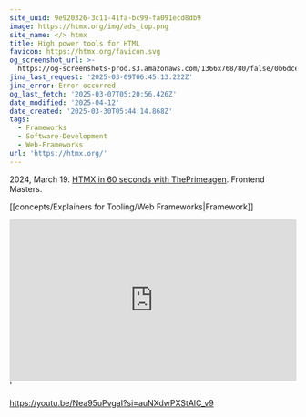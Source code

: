 ```yaml
---
site_uuid: 9e920326-3c11-41fa-bc99-fa091ecd8db9
image: https://htmx.org/img/ads_top.png
site_name: </> htmx
title: High power tools for HTML
favicon: https://htmx.org/favicon.svg
og_screenshot_url: >-
  https://og-screenshots-prod.s3.amazonaws.com/1366x768/80/false/0b6dcee51c792b2f84f4512293c25fa908dfb609ed6cece6e2c65e86bd222a00.jpeg
jina_last_request: '2025-03-09T06:45:13.222Z'
jina_error: Error occurred
og_last_fetch: '2025-03-07T05:20:56.426Z'
date_modified: '2025-04-12'
date_created: '2025-03-30T05:44:14.868Z'
tags:
  - Frameworks
  - Software-Development
  - Web-Frameworks
url: 'https://htmx.org/'
---
```














2024, March 19. [HTMX in 60 seconds with ThePrimeagen](https://youtube.com/shorts/utq5nKyj-SM?si=cmwLYWR8DDpHxTpL). Frontend Masters.

[[concepts/Explainers for Tooling/Web Frameworks|Framework]]


<iframe style="aspect-ratio:16/9;width:100%;height:auto" src="https://www.youtube.com/embed/-ptq9HCrI_U?si=5CklXKHXF6IAD9dr" title="YouTube video player" frameborder="0" allow="accelerometer; autoplay; clipboard-write; encrypted-media; gyroscope; picture-in-picture; web-share" referrerpolicy="strict-origin-when-cross-origin" allowfullscreen></iframe>'

https://youtu.be/Nea95uPvgaI?si=auNXdwPXStAlC_v9